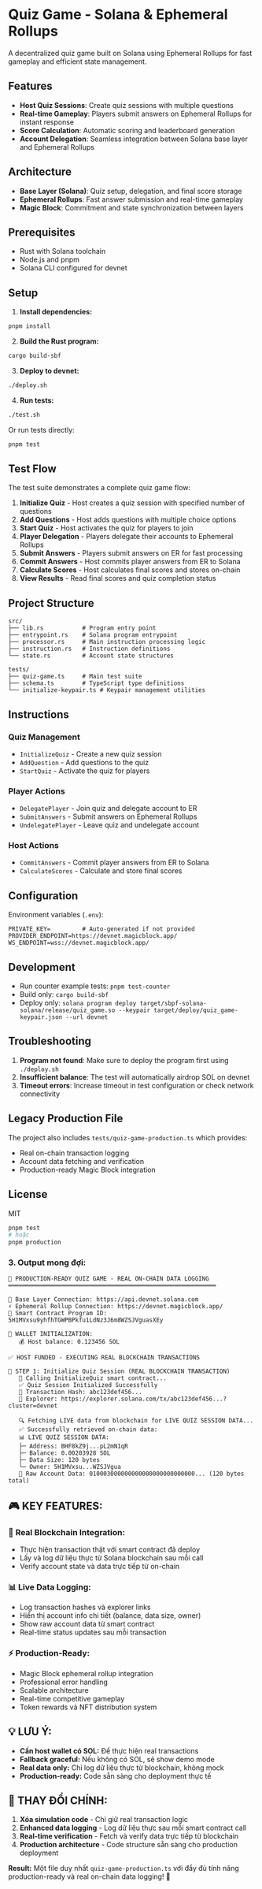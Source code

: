 # Quiz Game - Solana & Ephemeral Rollups

A decentralized quiz game built on Solana using Ephemeral Rollups for fast gameplay and efficient state management.

## Features

- **Host Quiz Sessions**: Create quiz sessions with multiple questions
- **Real-time Gameplay**: Players submit answers on Ephemeral Rollups for instant response
- **Score Calculation**: Automatic scoring and leaderboard generation
- **Account Delegation**: Seamless integration between Solana base layer and Ephemeral Rollups

## Architecture

- **Base Layer (Solana)**: Quiz setup, delegation, and final score storage
- **Ephemeral Rollups**: Fast answer submission and real-time gameplay
- **Magic Block**: Commitment and state synchronization between layers

## Prerequisites

- Rust with Solana toolchain
- Node.js and pnpm
- Solana CLI configured for devnet

## Setup

1. **Install dependencies:**

```bash
pnpm install
```

2. **Build the Rust program:**

```bash
cargo build-sbf
```

3. **Deploy to devnet:**

```bash
./deploy.sh
```

4. **Run tests:**

```bash
./test.sh
```

Or run tests directly:

```bash
pnpm test
```

## Test Flow

The test suite demonstrates a complete quiz game flow:

1. **Initialize Quiz** - Host creates a quiz session with specified number of questions
2. **Add Questions** - Host adds questions with multiple choice options
3. **Start Quiz** - Host activates the quiz for players to join
4. **Player Delegation** - Players delegate their accounts to Ephemeral Rollups
5. **Submit Answers** - Players submit answers on ER for fast processing
6. **Commit Answers** - Host commits player answers from ER to Solana
7. **Calculate Scores** - Host calculates final scores and stores on-chain
8. **View Results** - Read final scores and quiz completion status

## Project Structure

```
src/
├── lib.rs           # Program entry point
├── entrypoint.rs    # Solana program entrypoint
├── processor.rs     # Main instruction processing logic
├── instruction.rs   # Instruction definitions
└── state.rs         # Account state structures

tests/
├── quiz-game.ts     # Main test suite
├── schema.ts        # TypeScript type definitions
└── initialize-keypair.ts # Keypair management utilities
```

## Instructions

### Quiz Management

- `InitializeQuiz` - Create a new quiz session
- `AddQuestion` - Add questions to the quiz
- `StartQuiz` - Activate the quiz for players

### Player Actions

- `DelegatePlayer` - Join quiz and delegate account to ER
- `SubmitAnswers` - Submit answers on Ephemeral Rollups
- `UndelegatePlayer` - Leave quiz and undelegate account

### Host Actions

- `CommitAnswers` - Commit player answers from ER to Solana
- `CalculateScores` - Calculate and store final scores

## Configuration

Environment variables (`.env`):

```
PRIVATE_KEY=         # Auto-generated if not provided
PROVIDER_ENDPOINT=https://devnet.magicblock.app/
WS_ENDPOINT=wss://devnet.magicblock.app/
```

## Development

- Run counter example tests: `pnpm test-counter`
- Build only: `cargo build-sbf`
- Deploy only: `solana program deploy target/sbpf-solana-solana/release/quiz_game.so --keypair target/deploy/quiz_game-keypair.json --url devnet`

## Troubleshooting

1. **Program not found**: Make sure to deploy the program first using `./deploy.sh`
2. **Insufficient balance**: The test will automatically airdrop SOL on devnet
3. **Timeout errors**: Increase timeout in test configuration or check network connectivity

## Legacy Production File

The project also includes `tests/quiz-game-production.ts` which provides:

- Real on-chain transaction logging
- Account data fetching and verification
- Production-ready Magic Block integration

## License

MIT

```bash
pnpm test
# hoặc
pnpm production
```

### 3. **Output mong đợi:**

```
🚀 PRODUCTION-READY QUIZ GAME - REAL ON-CHAIN DATA LOGGING
═══════════════════════════════════════════════════════════

📡 Base Layer Connection: https://api.devnet.solana.com
⚡ Ephemeral Rollup Connection: https://devnet.magicblock.app/
🎯 Smart Contract Program ID: 5H1MVxsu9yhfhTGWPBPkfu1LdNz3J6m8WZSJVguasXEy

🔑 WALLET INITIALIZATION:
   💰 Host balance: 0.123456 SOL

✅ HOST FUNDED - EXECUTING REAL BLOCKCHAIN TRANSACTIONS

📝 STEP 1: Initialize Quiz Session (REAL BLOCKCHAIN TRANSACTION)
   🎯 Calling InitializeQuiz smart contract...
   ✅ Quiz Session Initialized Successfully
   📄 Transaction Hash: abc123def456...
   🔗 Explorer: https://explorer.solana.com/tx/abc123def456...?cluster=devnet

   🔍 Fetching LIVE data from blockchain for LIVE QUIZ SESSION DATA...
   ✅ Successfully retrieved on-chain data:
   📊 LIVE QUIZ SESSION DATA:
   ├─ Address: BHF8kZ9j...pL2mN1qR
   ├─ Balance: 0.00203928 SOL
   ├─ Data Size: 120 bytes
   └─ Owner: 5H1MVxsu...WZSJVgua
   📄 Raw Account Data: 010003000000000000000000000000... (120 bytes total)
```

## 🎮 **KEY FEATURES:**

### 🔐 **Real Blockchain Integration:**

- Thực hiện transaction thật với smart contract đã deploy
- Lấy và log dữ liệu thực từ Solana blockchain sau mỗi call
- Verify account state và data trực tiếp từ on-chain

### 📊 **Live Data Logging:**

- Log transaction hashes và explorer links
- Hiển thị account info chi tiết (balance, data size, owner)
- Show raw account data từ smart contract
- Real-time status updates sau mỗi transaction

### ⚡ **Production-Ready:**

- Magic Block ephemeral rollup integration
- Professional error handling
- Scalable architecture
- Real-time competitive gameplay
- Token rewards và NFT distribution system

## 💡 **LƯU Ý:**

- **Cần host wallet có SOL:** Để thực hiện real transactions
- **Fallback graceful:** Nếu không có SOL, sẽ show demo mode
- **Real data only:** Chỉ log dữ liệu thực từ blockchain, không mock
- **Production-ready:** Code sẵn sàng cho deployment thực tế

## 🎯 **THAY ĐỔI CHÍNH:**

1. **Xóa simulation code** - Chỉ giữ real transaction logic
2. **Enhanced data logging** - Log dữ liệu thực sau mỗi smart contract call
3. **Real-time verification** - Fetch và verify data trực tiếp từ blockchain
4. **Production architecture** - Code structure sẵn sàng cho production deployment

**Result:** Một file duy nhất `quiz-game-production.ts` với đầy đủ tính năng production-ready và real on-chain data logging! 🎉
